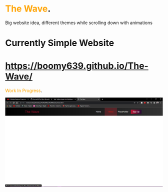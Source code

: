 # <span style="color:orange"> The Wave</span>.
Big website idea, different themes while scrolling down with animations
# Currently Simple Website #

# https://boomy639.github.io/The-Wave/ #

<span style="color:orange">Work In Progress</span>.

![Website So far](Website.png)
